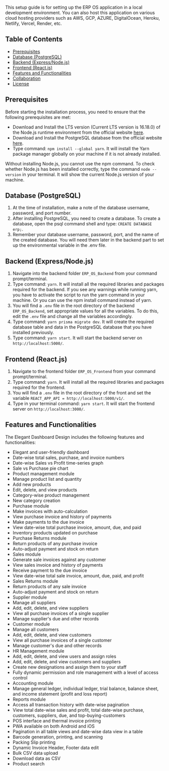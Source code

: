 
This setup guide is for setting up the ERP OS application in a local development environment. You can also host this application on various cloud hosting providers such as AWS, GCP, AZURE, DigitalOcean, Heroku, Netlify, Vercel, Render, etc.

## Table of Contents

- [Prerequisites](#prerequisites)
- [Database (PostgreSQL)](#database-postgresql)
- [Backend (Express/Node.js)](#backend-expressnodejs)
- [Frontend (React.js)](#frontend-reactjs)
- [Features and Functionalities](#Features-and-Functionalities)
- [Collaboration](#collaboration)
- [License](#license)

## Prerequisites

Before starting the installation process, you need to ensure that the following prerequisites are met:

- Download and Install the LTS version (Current LTS version is 16.18.0) of the Node.js runtime environment from the official website [here](https://nodejs.org/en/download/).
- Download and Install the PostgreSQL database from the official website [here](https://www.postgresql.org/download/).
- Type command: `npm install --global yarn`. It will install the Yarn package manager globally on your machine if it is not already installed.

Without installing Node.js, you cannot use the npm command. To check whether Node.js has been installed correctly, type the command `node --version` in your terminal. It will show the current Node.js version of your machine.

## Database (PostgreSQL)

1. At the time of installation, make a note of the database username, password, and port number.
2. After installing PostgreSQL, you need to create a database. To create a database, open the psql command shell and type: `CREATE DATABASE erp;`.
3. Remember your database username, password, port, and the name of the created database. You will need them later in the backend part to set up the environmental variable in the .env file.

## Backend (Express/Node.js)

1. Navigate into the backend folder `ERP_OS_Backend` from your command prompt/terminal.
2. Type command: `yarn`. It will install all the required libraries and packages required for the backend. If you see any warnings while running yarn, you have to activate the script to run the yarn command in your machine. Or you can use the npm install command instead of yarn.
3. You will find a `.env` file in the root directory of the backend `ERP_OS_Backend`, set appropriate values for all the variables. To do this, edit the `.env` file and change all the variables accordingly.
4. Type command: `yarn prisma migrate dev`. It will create the required database table and data in the PostgreSQL database that you have installed previously.
5. Type command: `yarn start`. It will start the backend server on `http://localhost:5000/`.

## Frontend (React.js)

1. Navigate to the frontend folder `ERP_OS_Frontend` from your command prompt/terminal.
2. Type command: `yarn`. It will install all the required libraries and packages required for the frontend.
3. You will find a `.env` file in the root directory of the front and set the variable `REACT_APP_API = http://localhost:5000/v1/`.
4. Type in your terminal command: `yarn start`. It will start the frontend server on `http://localhost:3000/`.

## Features and Functionalities

The Elegant Dashboard Design includes the following features and functionalities:

- Elegant and user-friendly dashboard
- Date-wise total sales, purchase, and invoice numbers
- Date-wise Sales vs Profit time-series graph
- Sale vs Purchase pie chart
- Product management module
- Manage product list and quantity
- Add new products
- Edit, delete, and view products
- Category-wise product management
- New category creation
- Purchase module
- Make invoices with auto-calculation
- View purchase invoice and history of payments
- Make payments to the due invoice
- View date-wise total purchase invoice, amount, due, and paid
- Inventory products updated on purchase
- Purchase Returns module
- Return products of any purchase invoice
- Auto-adjust payment and stock on return
- Sales module
- Generate sale invoices against any customer
- View sales invoice and history of payments
- Receive payment to the due invoice
- View date-wise total sale invoice, amount, due, paid, and profit
- Sales Returns module
- Return products of any sale invoice
- Auto-adjust payment and stock on return
- Supplier module
- Manage all suppliers
- Add, edit, delete, and view suppliers
- View all purchase invoices of a single supplier
- Manage supplier's due and other records
- Customer module
- Manage all customers
- Add, edit, delete, and view customers
- View all purchase invoices of a single customer
- Manage customer's due and other records
- HR Management module
- Add, edit, delete, and view users and assign roles
- Add, edit, delete, and view customers and suppliers
- Create new designations and assign them to your staff
- Fully dynamic permission and role management with a level of access control
- Accounting module
- Manage general ledger, individual ledger, trial balance, balance sheet, and income statement (profit and loss report)
- Reports module
- Access all transaction history with date-wise pagination
- View total date-wise sales and profit, total date-wise purchase, customers, suppliers, due, and top-buying-customers
- POS interface and thermal invoice printing
- PWA available on both Android and iOS
- Pagination in all table views and date-wise data view in a table
- Barcode generation, printing, and scanning
- Packing Slip printing
- Dynamic Invoice Header, Footer data edit
- Bulk CSV data upload
- Download data as CSV
- Product search

